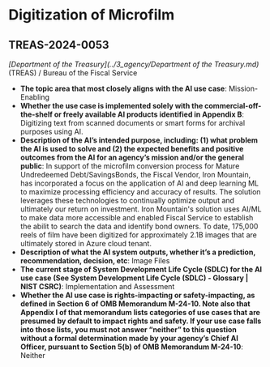# Digitization of Microfilm
## TREAS-2024-0053
_[Department of the Treasury](../3_agency/Department of the Treasury.md)_ (TREAS) / Bureau of the Fiscal Service


+ **The topic area that most closely aligns with the AI use case**: Mission-Enabling
+ **Whether the use case is implemented solely with the commercial-off-the-shelf or freely available AI products identified in Appendix B**: Digitizing text from scanned documents or smart forms for archival purposes using AI.
+ **Description of the AI’s intended purpose, including: (1) what problem the AI is used to solve and (2) the expected benefits and positive outcomes from the AI for an agency’s mission and/or the general public**: In support of the microfilm conversion process for Mature Undredeemed Debt/SavingsBonds, the Fiscal Vendor, Iron Mountain, has incorporated a focus on the application of AI and deep learning ML to maximize processing efficiency and accuracy of results.  The solution leverages these technologies to continually optimize output and ultimately our return on investment.  Iron Mountain's solution uses AI/ML to make data more accessible and enabled Fiscal Service to establish the abilit to search the data and identify bond owners.  To date, 175,000 reels of film have been digitized for approximately 2.1B images that are ultimately stored in Azure cloud tenant.
+ **Description of what the AI system outputs, whether it’s a prediction, recommendation, decision, etc**: Image Files
+ **The current stage of System Development Life Cycle (SDLC) for the AI use case (See System Development Life Cycle (SDLC) - Glossary | NIST CSRC)**: Implementation and Assessment
+ **Whether the AI use case is rights-impacting or safety-impacting, as defined in Section 6 of OMB Memorandum M-24-10. Note also that Appendix I of that memorandum lists categories of use cases that are presumed by default to impact rights and safety. If your use case falls into those lists, you must not answer “neither” to this question without a formal determination made by your agency’s Chief AI Officer, pursuant to Section 5(b) of OMB Memorandum M-24-10**: Neither